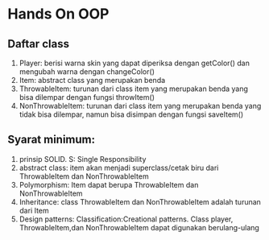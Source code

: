 # Hands On OOP

## Daftar class
1. Player: berisi warna skin yang dapat diperiksa dengan getColor() dan mengubah warna dengan changeColor()
2. Item: abstract class yang merupakan benda
3. ThrowableItem: turunan dari class item yang merupakan benda yang bisa dilempar dengan fungsi throwItem()
4. NonThrowableItem: turunan dari class item yang merupakan benda yang tidak bisa dilempar, namun bisa disimpan dengan fungsi saveItem()

## Syarat minimum:
1. prinsip SOLID. S: Single Responsibility
2. abstract class: item akan menjadi superclass/cetak biru dari ThrowableItem dan NonThrowableItem
3. Polymorphism: Item dapat berupa ThrowableItem dan NonThrowableItem
4. Inheritance: class ThrowableItem dan NonThrowableItem adalah turunan dari Item
5. Design patterns: Classification:Creational patterns. Class player, ThrowableItem,dan NonThrowableItem dapat digunakan berulang-ulang